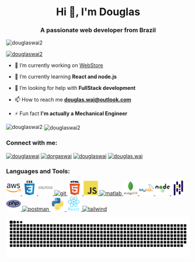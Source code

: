 <h1 align="center">Hi 👋, I'm Douglas</h1>
<h3 align="center">A passionate web developer from Brazil</h3>

<p align="left"> <img src="https://komarev.com/ghpvc/?username=douglaswai2&label=Profile%20views&color=0e75b6&style=flat" alt="douglaswai2" /> </p>

<p align="left"> <a href="https://github.com/ryo-ma/github-profile-trophy"><img src="https://github-profile-trophy.vercel.app/?username=douglaswai2" alt="douglaswai2" /></a> </p>

- 🔭 I’m currently working on [WebStore](https://github.com/DouglasWai2/WebStoreFullstack.git)

- 🌱 I’m currently learning **React and node.js**

- 🤝 I’m looking for help with **FullStack development**

- 📫 How to reach me **douglas.wai@outlook.com**

- ⚡ Fun fact **I'm actually a Mechanical Engineer**

<p><img align="left" src="https://github-readme-stats.vercel.app/api/top-langs?username=douglaswai2&show_icons=true&locale=en&layout=compact" alt="douglaswai2" /></p>

<p>&nbsp;<img align="center" src="https://github-readme-stats.vercel.app/api?username=douglaswai2&show_icons=true&locale=en" alt="douglaswai2" /></p>

<h3 align="left">Connect with me:</h3>
<p align="left">
<a href="https://codepen.io/douglaswai" target="blank"><img align="center" src="https://raw.githubusercontent.com/rahuldkjain/github-profile-readme-generator/master/src/images/icons/Social/codepen.svg" alt="douglaswai" height="30" width="40" /></a>
<a href="https://twitter.com/dorgaswai" target="blank"><img align="center" src="https://raw.githubusercontent.com/rahuldkjain/github-profile-readme-generator/master/src/images/icons/Social/twitter.svg" alt="dorgaswai" height="30" width="40" /></a>
<a href="https://linkedin.com/in/douglaswai" target="blank"><img align="center" src="https://raw.githubusercontent.com/rahuldkjain/github-profile-readme-generator/master/src/images/icons/Social/linked-in-alt.svg" alt="douglaswai" height="30" width="40" /></a>
<a href="https://instagram.com/douglas.wai" target="blank"><img align="center" src="https://raw.githubusercontent.com/rahuldkjain/github-profile-readme-generator/master/src/images/icons/Social/instagram.svg" alt="douglas.wai" height="30" width="40" /></a>
</p>

<h3 align="left">Languages and Tools:</h3>
<p align="left"> <a href="https://aws.amazon.com" target="_blank" rel="noreferrer"> <img src="https://raw.githubusercontent.com/devicons/devicon/master/icons/amazonwebservices/amazonwebservices-original-wordmark.svg" alt="aws" width="40" height="40"/> </a> <a href="https://www.w3schools.com/css/" target="_blank" rel="noreferrer"> <img src="https://raw.githubusercontent.com/devicons/devicon/master/icons/css3/css3-original-wordmark.svg" alt="css3" width="40" height="40"/> </a> <a href="https://expressjs.com" target="_blank" rel="noreferrer"> <img src="https://raw.githubusercontent.com/devicons/devicon/master/icons/express/express-original-wordmark.svg" alt="express" width="40" height="40"/> </a> <a href="https://git-scm.com/" target="_blank" rel="noreferrer"> <img src="https://www.vectorlogo.zone/logos/git-scm/git-scm-icon.svg" alt="git" width="40" height="40"/> </a> <a href="https://www.w3.org/html/" target="_blank" rel="noreferrer"> <img src="https://raw.githubusercontent.com/devicons/devicon/master/icons/html5/html5-original-wordmark.svg" alt="html5" width="40" height="40"/> </a> <a href="https://developer.mozilla.org/en-US/docs/Web/JavaScript" target="_blank" rel="noreferrer"> <img src="https://raw.githubusercontent.com/devicons/devicon/master/icons/javascript/javascript-original.svg" alt="javascript" width="40" height="40"/> </a> <a href="https://www.mathworks.com/" target="_blank" rel="noreferrer"> <img src="https://upload.wikimedia.org/wikipedia/commons/2/21/Matlab_Logo.png" alt="matlab" width="40" height="40"/> </a> <a href="https://www.mongodb.com/" target="_blank" rel="noreferrer"> <img src="https://raw.githubusercontent.com/devicons/devicon/master/icons/mongodb/mongodb-original-wordmark.svg" alt="mongodb" width="40" height="40"/> </a> <a href="https://www.mysql.com/" target="_blank" rel="noreferrer"> <img src="https://raw.githubusercontent.com/devicons/devicon/master/icons/mysql/mysql-original-wordmark.svg" alt="mysql" width="40" height="40"/> </a> <a href="https://nodejs.org" target="_blank" rel="noreferrer"> <img src="https://raw.githubusercontent.com/devicons/devicon/master/icons/nodejs/nodejs-original-wordmark.svg" alt="nodejs" width="40" height="40"/> </a> <a href="https://pandas.pydata.org/" target="_blank" rel="noreferrer"> <img src="https://raw.githubusercontent.com/devicons/devicon/2ae2a900d2f041da66e950e4d48052658d850630/icons/pandas/pandas-original.svg" alt="pandas" width="40" height="40"/> </a> <a href="https://www.php.net" target="_blank" rel="noreferrer"> <img src="https://raw.githubusercontent.com/devicons/devicon/master/icons/php/php-original.svg" alt="php" width="40" height="40"/> </a> <a href="https://postman.com" target="_blank" rel="noreferrer"> <img src="https://www.vectorlogo.zone/logos/getpostman/getpostman-icon.svg" alt="postman" width="40" height="40"/> </a> <a href="https://www.python.org" target="_blank" rel="noreferrer"> <img src="https://raw.githubusercontent.com/devicons/devicon/master/icons/python/python-original.svg" alt="python" width="40" height="40"/> </a> <a href="https://reactjs.org/" target="_blank" rel="noreferrer"> <img src="https://raw.githubusercontent.com/devicons/devicon/master/icons/react/react-original-wordmark.svg" alt="react" width="40" height="40"/> </a> <a href="https://tailwindcss.com/" target="_blank" rel="noreferrer"> <img src="https://www.vectorlogo.zone/logos/tailwindcss/tailwindcss-icon.svg" alt="tailwind" width="40" height="40"/> </a> </p>

<picture>
  <source media="(prefers-color-scheme: dark)" srcset="https://github.com/DouglasWai2/DouglasWai2/blob/output/github-contribution-grid-snake-dark.svg" />
  <source media="(prefers-color-scheme: light)" srcset="https://github.com/DouglasWai2/DouglasWai2/blob/output/github-contribution-grid-snake.svg" />
  <img alt="github-snake" src="https://github.com/DouglasWai2/DouglasWai2/blob/output/github-contribution-grid-snake.svg" />
</picture>


